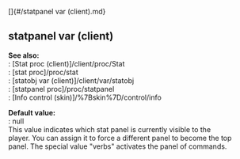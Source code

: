 []{#/statpanel var (client).md}    
## statpanel var (client)    
**See also:**    
:   [Stat proc (client)]/client/proc/Stat    
:   [stat proc]/proc/stat    
:   [statobj var (client)]/client/var/statobj    
:   [statpanel proc]/proc/statpanel    
:   [Info control (skin)]/%7Bskin%7D/control/info    
<!-- -->    
**Default value:**    
:   null    
This value indicates which stat panel is currently visible to the    
player. You can assign it to force a different panel to become the top    
panel. The special value \"verbs\" activates the panel of commands.  
